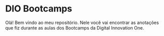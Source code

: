 # DIO Bootcamps

Olá! Bem vindo ao meu repositório. Nele você vai encontrar as anotações que fiz durante as aulas dos Bootcamps da Digital Innovation One.